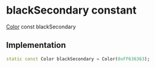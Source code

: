 


# blackSecondary constant







[Color](https://api.flutter.dev/flutter/dart-ui/Color-class.html) const blackSecondary
  







## Implementation

```dart
static const Color blackSecondary = Color(0xFF636363);
```







